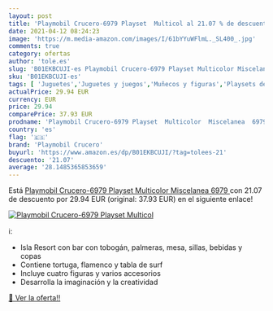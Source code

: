 ```yaml
---
layout: post
title: 'Playmobil Crucero-6979 Playset  Multicol al 21.07 % de descuento'
date: 2021-04-12 08:24:23
image: 'https://m.media-amazon.com/images/I/61bYYuWFlmL._SL400_.jpg'
comments: true
category: ofertas
author: 'tole.es'
slug: 'B01EKBCUJI-es Playmobil Crucero-6979 Playset Multicolor Miscelanea 6979'
sku: 'B01EKBCUJI-es'
tags: [ 'Juguetes','Juguetes y juegos','Muñecos y figuras','Playsets de figuras de juguete para niños','playmobil','playmobil crucero', ]
actualPrice: 29.94 EUR
currency: EUR
price: 29.94
comparePrice: 37.93 EUR
prodname: 'Playmobil Crucero-6979 Playset  Multicolor  Miscelanea  6979 '
country: 'es'
flag: '🇪🇸'
brand: 'Playmobil Crucero'
buyurl: 'https://www.amazon.es/dp/B01EKBCUJI/?tag=tolees-21'
descuento: '21.07'
average: '28.1485365853659'
---
```


Está [Playmobil Crucero-6979 Playset  Multicolor  Miscelanea  6979 ](https://www.amazon.es/dp/B01EKBCUJI/?tag=tolees-21) con 21.07 de descuento por 29.94 EUR (original: 37.93 EUR) en el siguiente enlace!

[![Playmobil Crucero-6979 Playset  Multicol](https://m.media-amazon.com/images/I/61bYYuWFlmL._SL400_.jpg)](https://www.amazon.es/dp/B01EKBCUJI/?tag=tolees-21)

ℹ️:

- Isla Resort con bar con tobogán, palmeras, mesa, sillas, bebidas y copas
- Contiene tortuga, flamenco y tabla de surf
- Incluye cuatro figuras y varios accesorios
- Desarrolla la imaginación y la creatividad

[🛒 Ver la oferta!!](https://www.amazon.es/dp/B01EKBCUJI/?tag=tolees-21)

